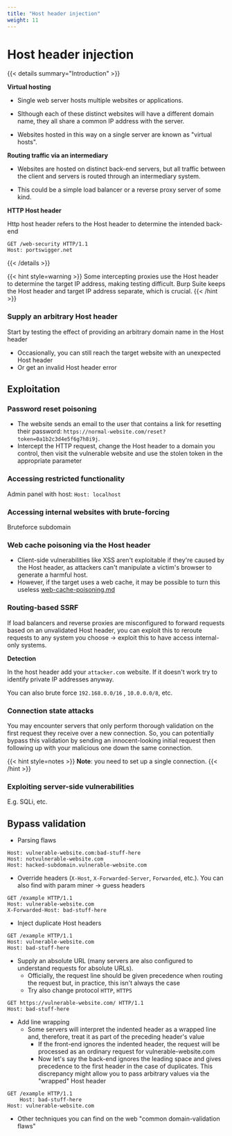 ```yaml
---
title: "Host header injection"
weight: 11
---
```


# Host header injection

{{< details summary="Introduction" >}}

**Virtual hosting**

* Single web server hosts multiple websites or applications.

- Slthough each of these distinct websites will have a different domain name, they all share a common IP address with the server.

* Websites hosted in this way on a single server are known as "virtual hosts".

**Routing traffic via an intermediary**

* Websites are hosted on distinct back-end servers, but all traffic between the client and servers is routed through an intermediary system.

- This could be a simple load balancer or a reverse proxy server of some kind.

**HTTP Host header**

Http host header refers to the Host header to determine the intended back-end

```http
GET /web-security HTTP/1.1
Host: portswigger.net
```

{{< /details >}}

{{< hint style=warning >}}
Some intercepting proxies use the Host header to determine the target IP address, making testing difficult. Burp Suite keeps the Host header and target IP address separate, which is crucial.
{{< /hint >}}

### Supply an arbitrary Host header

Start by testing the effect of providing an arbitrary domain name in the Host header

* Occasionally, you can still reach the target website with an unexpected Host header
* Or get an invalid Host header error

## Exploitation

### Password reset poisoning

* The website sends an email to the user that contains a link for resetting their password: `https://normal-website.com/reset?token=0a1b2c3d4e5f6g7h8i9j`.
* Intercept the HTTP request, change the Host header to a domain you control, then visit the vulnerable website and use the stolen token in the appropriate parameter

### Accessing restricted functionality

Admin panel with host: `Host: localhost`

### Accessing internal websites with brute-forcing

Bruteforce subdomain

### Web cache poisoning via the Host header

* Client-side vulnerabilities like XSS aren't exploitable if they're caused by the Host header, as attackers can't manipulate a victim's browser to generate a harmful host.
* However, if the target uses a web cache, it may be possible to turn this useless [web-cache-poisoning.md](web-cache-poisoning.md "mention")

### Routing-based SSRF

If load balancers and reverse proxies are misconfigured to forward requests based on an unvalidated Host header, you can exploit this to reroute requests to any system you choose -> exploit this to have access internal-only systems.

**Detection**

In the host header add your `attacker.com` website. If it doesn't work try to identify private IP addresses anyway.

You can also brute force `192.168.0.0/16` , `10.0.0.0/8`, etc.

### Connection state attacks

You may encounter servers that only perform thorough validation on the first request they receive over a new connection. So, you can potentially bypass this validation by sending an innocent-looking initial request then following up with your malicious one down the same connection.

{{< hint style=notes >}}
**Note**: you need to set up a single connection.
{{< /hint >}}

### Exploiting server-side vulnerabilities

E.g. SQLi, etc.

## Bypass validation

* Parsing flaws

```http
Host: vulnerable-website.com:bad-stuff-here
Host: notvulnerable-website.com
Host: hacked-subdomain.vulnerable-website.com
```

* Override headers (`X-Host`, `X-Forwarded-Server`, `Forwarded`, etc.). You can also find with param miner -> guess headers

```http
GET /example HTTP/1.1
Host: vulnerable-website.com
X-Forwarded-Host: bad-stuff-here
```

* Inject duplicate Host headers

```http
GET /example HTTP/1.1
Host: vulnerable-website.com
Host: bad-stuff-here
```

* Supply an absolute URL (many servers are also configured to understand requests for absolute URLs).
  * Officially, the request line should be given precedence when routing the request but, in practice, this isn't always the case
  * Try also change protocol `HTTP`, `HTTPS`

```http
GET https://vulnerable-website.com/ HTTP/1.1
Host: bad-stuff-here
```

* Add line wrapping
  * Some servers will interpret the indented header as a wrapped line and, therefore, treat it as part of the preceding header's value
    * If the front-end ignores the indented header, the request will be processed as an ordinary request for vulnerable-website.com
    * Now let's say the back-end ignores the leading space and gives precedence to the first header in the case of duplicates. This discrepancy might allow you to pass arbitrary values via the "wrapped" Host header

```http
GET /example HTTP/1.1
    Host: bad-stuff-here
Host: vulnerable-website.com
```

* Other techniques you can find on the web "common domain-validation flaws"
